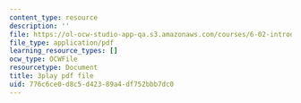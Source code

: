```yaml
---
content_type: resource
description: ''
file: https://ol-ocw-studio-app-qa.s3.amazonaws.com/courses/6-02-introduction-to-eecs-ii-digital-communication-systems-fall-2012/776c6ce0d8c5d42389a4df752bbb7dc0_jNzdhBVU620.pdf
file_type: application/pdf
learning_resource_types: []
ocw_type: OCWFile
resourcetype: Document
title: 3play pdf file
uid: 776c6ce0-d8c5-d423-89a4-df752bbb7dc0
---
```

